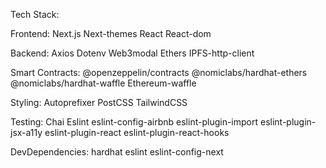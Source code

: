 Tech Stack:

Frontend:
Next.js
Next-themes
React
React-dom

Backend:
Axios
Dotenv
Web3modal
Ethers
IPFS-http-client

Smart Contracts:
@openzeppelin/contracts
@nomiclabs/hardhat-ethers
@nomiclabs/hardhat-waffle
Ethereum-waffle

Styling:
Autoprefixer
PostCSS
TailwindCSS

Testing:
Chai
Eslint
eslint-config-airbnb
eslint-plugin-import
eslint-plugin-jsx-a11y
eslint-plugin-react
eslint-plugin-react-hooks

DevDependencies:
hardhat
eslint
eslint-config-next
